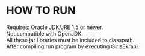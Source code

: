 # HOW TO RUN
Requires: Oracle JDK/JRE 1.5 or newer.  
Not compatible with OpenJDK.  
All these jar libraries must be included to classpath.  
After compiling run program by executing GirisEkrani.
